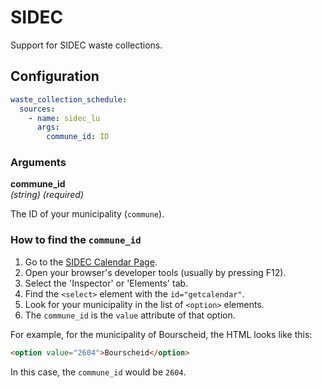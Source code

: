 # SIDEC

Support for SIDEC waste collections.

## Configuration

```yaml
waste_collection_schedule:
  sources:
    - name: sidec_lu
      args:
        commune_id: ID
```

### Arguments

**commune_id**  
*(string) (required)*

The ID of your municipality (`commune`).

### How to find the `commune_id`

1.  Go to the [SIDEC Calendar Page](https://www.sidec.lu/fr/Collectes/Calendrier).
2.  Open your browser's developer tools (usually by pressing F12).
3.  Select the 'Inspector' or 'Elements' tab.
4.  Find the `<select>` element with the `id="getcalendar"`.
5.  Look for your municipality in the list of `<option>` elements.
6.  The `commune_id` is the `value` attribute of that option.

For example, for the municipality of Bourscheid, the HTML looks like this:

```html
<option value="2604">Bourscheid</option>
```

In this case, the `commune_id` would be `2604`.
